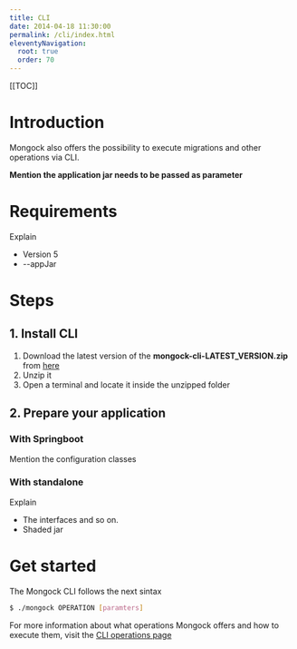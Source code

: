 ```yaml
---
title: CLI  
date: 2014-04-18 11:30:00 
permalink: /cli/index.html
eleventyNavigation:
  root: true
  order: 70
---
```


[[TOC]]

# Introduction

Mongock also offers the possibility to execute migrations and other operations via CLI. 

**Mention the application jar needs to be passed as parameter**

# Requirements
Explain 
- Version 5 
- --appJar

# Steps

## 1. Install CLI 
1. Download the latest version of the **mongock-cli-LATEST_VERSION.zip** from [here](https://repo.maven.apache.org/maven2/io/mongock/mongock-cli/)
2. Unzip it 
3. Open a terminal and locate it inside the unzipped folder


## 2. Prepare your application

### With Springboot
Mention the configuration classes

### With standalone

Explain 
- The interfaces and so on.
- Shaded jar

# Get started

The Mongock CLI follows the next sintax

```bash
$ ./mongock OPERATION [paramters]
```

For more information about what operations Mongock offers and how to execute them, visit the [CLI operations page](/cli/operations)